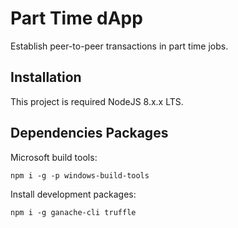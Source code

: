 # Part Time dApp

Establish peer-to-peer transactions in part time jobs.

## Installation

This project is required NodeJS 8.x.x LTS.

## Dependencies Packages

Microsoft build tools:
```
npm i -g -p windows-build-tools
```

Install development packages:
```
npm i -g ganache-cli truffle
```